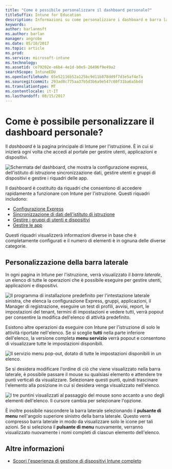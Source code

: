 ```yaml
---
title: "Come è possibile personalizzare il dashboard personale?"
titleSuffix: Intune for Education
description: Informazioni su come personalizzare i dashboard e barra laterale in Intune per l'istruzione.
keywords: 
author: barlanmsft
ms.author: barlan
manager: angrobe
ms.date: 05/10/2017
ms.topic: article
ms.prod: 
ms.service: microsoft-intune
ms.technology: 
ms.assetid: ce79202e-e6b4-4e1d-b0e5-26496f9e49a2
searchScope: IntuneEDU
ms.openlocfilehash: 65e52116b52a125bc9d11b878dd9f7d3e5af4e7a
ms.sourcegitcommit: 293ad8c775aa37b5d3b6a9e547c80f31ba6a5bdd
ms.translationtype: MT
ms.contentlocale: it-IT
ms.lasthandoff: 08/15/2017
---
```

# <a name="how-do-i-customize-my-dashboard"></a>Come è possibile personalizzare il dashboard personale?

Il _dashboard_ è la pagina principale di Intune per l'istruzione. È in cui si inizierà ogni volta che accedi al portale per gestire utenti, applicazioni e dispositivi.

  ![Schermata del dashboard, che mostra la configurazione express, dell'istituto di istruzione sincronizzazione dati, gestire utenti e gruppi di dispositivi e gestire i riquadri delle app.](./media/dashboard-001-landing-page.png)

Il dashboard è costituito da riquadri che consentono di accedere rapidamente a funzionare con Intune per l'istruzione. Questi riquadri includono:

- [Configurazione Express](what-is-express-configuration.md)
- [Sincronizzazione di dati dell'istituto di istruzione](what-is-school-data-sync.md)
- [Gestire i gruppi di utenti e dispositivi](what-are-groups.md)
- [Gestire le app](how-to-add-apps.md)

Questi riquadri visualizzerà informazioni diverse in base che è completamente configurati e il numero di elementi è in ognuna delle diverse categorie.

## <a name="how-do-i-customize-the-sidebar"></a>Personalizzazione della barra laterale

In ogni pagina in Intune per l'istruzione, verrà visualizzato il _barra laterale_, un elenco di tutte le operazioni che è possibile eseguire per gestire utenti, applicazioni e dispositivi.

  ![Il programma di installazione predefinito per l'intestazione laterale sinistra, che elenca la configurazione Express, gruppi, applicazioni, il Manager di registrazione, eseguire un test di profili, avvisi, report, le impostazioni del tenant, termini di impostazioni e vedere tutti, verrà popout per consentire la modifica dell'elenco di attività predefinito.](./media/dashboard-002-left-sidebar-list.png)

Esistono altre operazioni da eseguire con Intune per l'istruzione di solo le attività riportate nell'elenco. Se si sceglie **tutti** nella parte inferiore dell'elenco, la versione completa **menu servizio** verrà popout e consentono di visualizzare tutte le impostazioni disponibili.

  ![Il servizio menu pop-out, dotato di tutte le impostazioni disponibili in un elenco.](./media/dashboard-003-change-sidebar-popout.png)

Se si desidera modificare l'ordine di ciò che viene visualizzato nella barra laterale, è possibile passare il mouse su qualsiasi elemento e attendere tre punti verticali da visualizzare. Selezionare questi punti, quindi trascinare l'elemento alla posizione in cui si desidera venga visualizzato nell'elenco.

  ![I tre puntini visualizzati al passaggio del mouse sono accanto a uno degli elementi dell'elenco. Il cursore cambia per selezionare l'opzione.](./media/dashboard-004-editing-sidebar.png)

È inoltre possibile nascondere la barra laterale selezionando il __pulsante di menu__ nell'angolo superiore sinistro della barra laterale. Questo verrà compresso barra laterale in modo da visualizzare solo le icone per tali azioni. Se si seleziona il __pulsante di menu__ nuovamente, verranno visualizzato nuovamente i nomi completi di ciascun elemento dell'elenco.  

## <a name="find-out-more"></a>Altre informazioni

- [Scopri l'esperienza di gestione di dispositivi Intune completo](https://docs.microsoft.com/intune/understand-explore/introduction-to-microsoft-intune)
